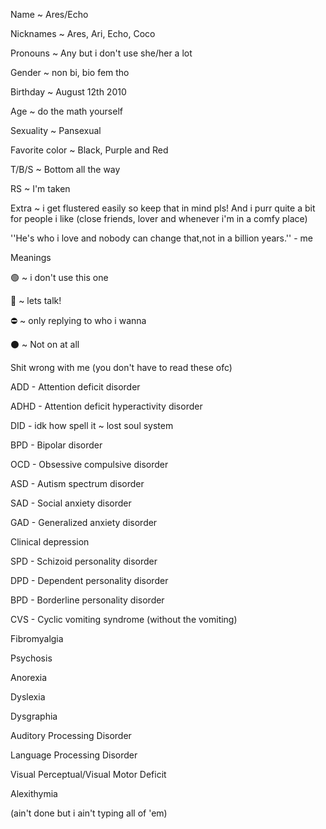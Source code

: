Name ~ Ares/Echo

Nicknames ~ Ares, Ari, Echo, Coco

Pronouns ~ Any but i don't use she/her a lot

Gender ~ non bi, bio fem tho

Birthday ~ August 12th 2010

Age ~ do the math yourself              

Sexuality ~ Pansexual             

Favorite color ~ Black, Purple and Red

T/B/S ~ Bottom all the way

RS ~ I'm taken

Extra ~ i get flustered easily so keep that in mind pls! And i purr quite a bit for people i like (close friends, lover and whenever i'm in a comfy place)



''He's who i love and nobody can change that,not in a billion years.'' - me




Meanings

🟢 ~ i don't use this one

🌙 ~ lets talk!

⛔️ ~ only replying to who i wanna

⚫️ ~ Not on at all






Shit wrong with me
(you don't have to read these ofc)

ADD - Attention deficit disorder

ADHD - Attention deficit hyperactivity disorder

DID - idk how spell it ~ lost soul system

BPD - Bipolar disorder

OCD - Obsessive compulsive disorder

ASD - Autism spectrum disorder

SAD - Social anxiety disorder

GAD - Generalized anxiety disorder

Clinical depression

SPD - Schizoid personality disorder

DPD - Dependent personality disorder

BPD - Borderline personality disorder

CVS - Cyclic vomiting syndrome (without the vomiting)

Fibromyalgia

Psychosis

Anorexia

Dyslexia

Dysgraphia

Auditory Processing Disorder

Language Processing Disorder

Visual Perceptual/Visual Motor Deficit

Alexithymia

(ain't done but i ain't typing all of 'em)
